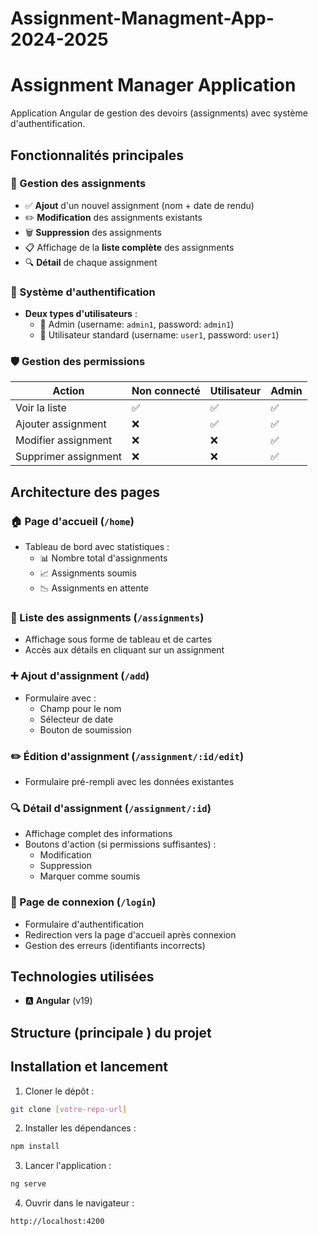 # Assignment-Managment-App-2024-2025

# Assignment Manager Application

Application Angular de gestion des devoirs (assignments) avec système d'authentification.

## Fonctionnalités principales

### 🎯 Gestion des assignments
- ✅ **Ajout** d'un nouvel assignment (nom + date de rendu)
- ✏️ **Modification** des assignments existants
- 🗑️ **Suppression** des assignments
- 📋 Affichage de la **liste complète** des assignments
- 🔍 **Détail** de chaque assignment

### 🔐 Système d'authentification
- **Deux types d'utilisateurs** :
  - 👑 Admin (username: `admin1`, password: `admin1`)
  - 👤 Utilisateur standard (username: `user1`, password: `user1`)

### 🛡️ Gestion des permissions
| Action               | Non connecté | Utilisateur | Admin |
|----------------------|--------------|-------------|-------|
| Voir la liste        | ✅           | ✅          | ✅    |
| Ajouter assignment   | ❌           | ✅          | ✅    |
| Modifier assignment  | ❌           | ❌          | ✅    |
| Supprimer assignment | ❌           | ❌          | ✅    |

## Architecture des pages

### 🏠 Page d'accueil (`/home`)
- Tableau de bord avec statistiques :
  - 📊 Nombre total d'assignments
  - 📈 Assignments soumis
  - 📉 Assignments en attente

### 📜 Liste des assignments (`/assignments`)
- Affichage sous forme de tableau et de cartes
- Accès aux détails en cliquant sur un assignment

### ➕ Ajout d'assignment (`/add`)
- Formulaire avec :
  - Champ pour le nom
  - Sélecteur de date
  - Bouton de soumission

### ✏️ Édition d'assignment (`/assignment/:id/edit`)
- Formulaire pré-rempli avec les données existantes

### 🔍 Détail d'assignment (`/assignment/:id`)
- Affichage complet des informations
- Boutons d'action (si permissions suffisantes) :
  - Modification
  - Suppression
  - Marquer comme soumis

### 🔐 Page de connexion (`/login`)
- Formulaire d'authentification
- Redirection vers la page d'accueil après connexion
- Gestion des erreurs (identifiants incorrects)

## Technologies utilisées

- 🅰️ **Angular** (v19)

## Structure (principale ) du projet



## Installation et lancement

1. Cloner le dépôt :
```bash
git clone [votre-repo-url]
```

2. Installer les dépendances :
```bash
npm install
```

3. Lancer l'application :
```bash
ng serve
```

4. Ouvrir dans le navigateur :
```bash
http://localhost:4200
```
